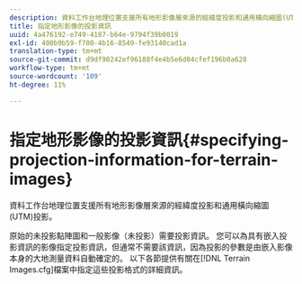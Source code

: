 ```yaml
---
description: 資料工作台地理位置支援所有地形影像層來源的經緯度投影和通用橫向縮圖(UTM)投影。
title: 指定地形影像的投影資訊
uuid: 4a476192-e749-4187-b64e-9794f39b0019
exl-id: 400b9b59-f700-4b16-8549-fe93140cad1a
translation-type: tm+mt
source-git-commit: d9df90242ef96188f4e4b5e6d04cfef196b0a628
workflow-type: tm+mt
source-wordcount: '109'
ht-degree: 11%

---
```


# 指定地形影像的投影資訊{#specifying-projection-information-for-terrain-images}

資料工作台地理位置支援所有地形影像層來源的經緯度投影和通用橫向縮圖(UTM)投影。

原始的未投影點陣圖和一般影像（未投影）需要投影資訊。 您可以為具有嵌入投影資訊的影像指定投影資訊，但通常不需要該資訊，因為投影的參數是由嵌入影像本身的大地測量資料自動確定的。 以下各節提供有關在[!DNL Terrain Images.cfg]檔案中指定這些投影格式的詳細資訊。
